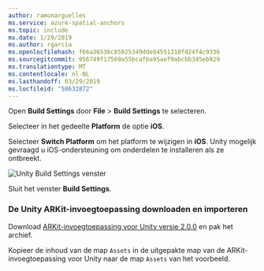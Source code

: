 ```yaml
---
author: ramonarguelles
ms.service: azure-spatial-anchors
ms.topic: include
ms.date: 1/29/2019
ms.author: rgarcia
ms.openlocfilehash: f66a3653bc85925349dde84551310fd24f4c9336
ms.sourcegitcommit: 956749f17569a55bcafba95aef9abcbb345eb929
ms.translationtype: MT
ms.contentlocale: nl-NL
ms.lasthandoff: 03/29/2019
ms.locfileid: "58632872"
---
```

Open **Build Settings** door **File** > **Build Settings** te selecteren.

Selecteer in het gedeelte **Platform** de optie **iOS**.

Selecteer **Switch Platform** om het platform te wijzigen in **iOS**. Unity mogelijk gevraagd u iOS-ondersteuning om onderdelen te installeren als ze ontbreekt.

![Unity Build Settings venster](./media/spatial-anchors-unity/unity-ios-build-settings.png)

Sluit het venster **Build Settings**.

### <a name="download-and-import-the-unity-arkit-plugin"></a>De Unity ARKit-invoegtoepassing downloaden en importeren

Download [ARKit-invoegtoepassing voor Unity versie 2.0.0](https://bitbucket.org/Unity-Technologies/unity-arkit-plugin/get/v2.0.0.zip) en pak het archief.

Kopieer de inhoud van de map `Assets` in de uitgepakte map van de ARKit-invoegtoepassing voor Unity naar de map `Assets` van het voorbeeld.
